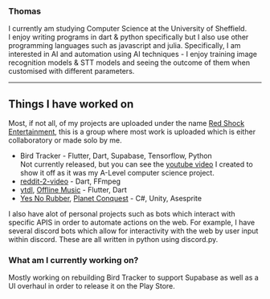 ### Thomas
I currently am studying Computer Science at the University of Sheffield.<br>
I enjoy writing programs in dart & python specifically but I also use other programming languages such as javascript and julia.
Specifically, I am interested in AI and automation using AI techniques - I enjoy training image recognition models & STT models and seeing the outcome of them when customised with different parameters.

---
## Things I have worked on
Most, if not all, of my projects are uploaded under the name [Red Shock Entertainment](https://github.com/red-shock), this is a group where most work is uploaded which is either collaboratory or made solo by me.
- Bird Tracker - Flutter, Dart, Supabase, Tensorflow, Python <br>
  Not currently released, but you can see the [youtube video](https://youtu.be/RZ105B2EbC4) I created to show it off as it was my A-Level computer science project. 
- [reddit-2-video](https://github.com/Thomasssb1/reddit-2-video) - Dart, FFmpeg
- [ytdl](https://github.com/Thomasssb1/ytdl), [Offline Music](https://play.google.com/store/apps/details?id=com.redshock.offline_music) - Flutter, Dart
- [Yes No Rubber](https://play.google.com/store/apps/details?id=com.RedShockEntertainment.YesNoRubber), [Planet Conquest](https://play.google.com/store/apps/details?id=com.RedshockEntertainment.PlanetConquestRemastered) - C#, Unity, Asesprite <br>

I also have alot of personal projects such as bots which interact with specific APIS in order to automate actions on the web. For example, I have several discord bots which allow for interactivity with the web by user input within discord. These are all written in python using discord.py.

### What am I currently working on?
Mostly working on rebuilding Bird Tracker to support Supabase as well as a UI overhaul in order to release it on the Play Store.

